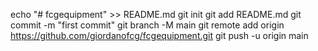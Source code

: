echo "# fcgequipment" >> README.md
git init
git add README.md
git commit -m "first commit"
git branch -M main
git remote add origin https://github.com/giordanofcg/fcgequipment.git
git push -u origin main
